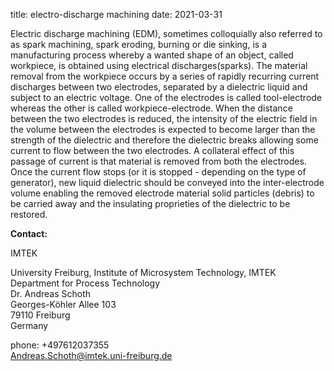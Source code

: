 title: electro-discharge machining
date: 2021-03-31

Electric discharge machining (EDM), sometimes colloquially also referred to as spark machining, spark eroding, burning or die sinking, is a manufacturing process whereby a wanted shape of an object, called workpiece, is obtained using electrical discharges(sparks). The material removal from the workpiece occurs by a series of rapidly recurring current discharges between two electrodes, separated by a dielectric liquid and subject to an electric voltage. One of the electrodes is called tool-electrode whereas the other is called workpiece-electrode. When the distance between the two electrodes is reduced, the intensity of the electric field in the volume between the electrodes is expected to become larger than the strength of the dielectric and therefore the dielectric breaks allowing some current to flow between the two electrodes. A collateral effect of this passage of current is that material is removed from both the electrodes. Once the current flow stops (or it is stopped - depending on the type of generator), new liquid dielectric should be conveyed into the inter-electrode volume enabling the removed electrode material solid particles (debris) to be carried away and the insulating proprieties of the dielectric to be restored.
<!--break-->
__Contact:__

IMTEK

University Freiburg, Institute of Microsystem Technology, IMTEK  
Department for Process Technology  
Dr. Andreas Schoth  
Georges-Köhler Allee 103  
79110 Freiburg  
Germany  

phone: +497612037355  
Andreas.Schoth@imtek.uni-freiburg.de